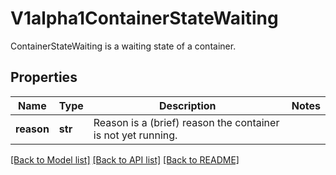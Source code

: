 # V1alpha1ContainerStateWaiting

ContainerStateWaiting is a waiting state of a container.
## Properties
Name | Type | Description | Notes
------------ | ------------- | ------------- | -------------
**reason** | **str** | Reason is a (brief) reason the container is not yet running. | 

[[Back to Model list]](../README.md#documentation-for-models) [[Back to API list]](../README.md#documentation-for-api-endpoints) [[Back to README]](../README.md)


